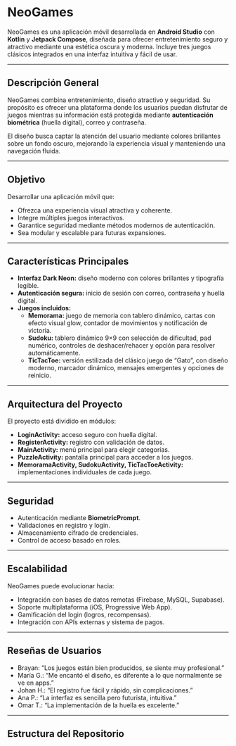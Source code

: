 # NeoGames

NeoGames es una aplicación móvil desarrollada en **Android Studio** con **Kotlin** y **Jetpack Compose**, diseñada para ofrecer entretenimiento seguro y atractivo mediante una estética oscura y moderna. Incluye tres juegos clásicos integrados en una interfaz intuitiva y fácil de usar.

---

## Descripción General

NeoGames combina entretenimiento, diseño atractivo y seguridad. Su propósito es ofrecer una plataforma donde los usuarios puedan disfrutar de juegos mientras su información está protegida mediante **autenticación biométrica** (huella digital), correo y contraseña.

El diseño busca captar la atención del usuario mediante colores brillantes sobre un fondo oscuro, mejorando la experiencia visual y manteniendo una navegación fluida.

---

## Objetivo

Desarrollar una aplicación móvil que:
- Ofrezca una experiencia visual atractiva y coherente.
- Integre múltiples juegos interactivos.
- Garantice seguridad mediante métodos modernos de autenticación.
- Sea modular y escalable para futuras expansiones.

---

## Características Principales

- **Interfaz Dark Neon:** diseño moderno con colores brillantes y tipografía legible.
- **Autenticación segura:** inicio de sesión con correo, contraseña y huella digital.
- **Juegos incluidos:**
  - **Memorama:** juego de memoria con tablero dinámico, cartas con efecto visual glow, contador de movimientos y notificación de victoria.
  - **Sudoku:** tablero dinámico 9×9 con selección de dificultad, pad numérico, controles de deshacer/rehacer y opción para resolver automáticamente.
  - **TicTacToe:** versión estilizada del clásico juego de “Gato”, con diseño moderno, marcador dinámico, mensajes emergentes y opciones de reinicio.

---

## Arquitectura del Proyecto

El proyecto está dividido en módulos:
- **LoginActivity:** acceso seguro con huella digital.
- **RegisterActivity:** registro con validación de datos.
- **MainActivity:** menú principal para elegir categorías.
- **PuzzleActivity:** pantalla principal para acceder a los juegos.
- **MemoramaActivity, SudokuActivity, TicTacToeActivity:** implementaciones individuales de cada juego.

---

## Seguridad

- Autenticación mediante **BiometricPrompt**.
- Validaciones en registro y login.
- Almacenamiento cifrado de credenciales.
- Control de acceso basado en roles.

---

## Escalabilidad

NeoGames puede evolucionar hacia:
- Integración con bases de datos remotas (Firebase, MySQL, Supabase).
- Soporte multiplataforma (iOS, Progressive Web App).
- Gamificación del login (logros, recompensas).
- Integración con APIs externas y sistema de pagos.

---

## Reseñas de Usuarios

- Brayan: “Los juegos están bien producidos, se siente muy profesional.”
- María G.: “Me encantó el diseño, es diferente a lo que normalmente se ve en apps.”
- Johan H.: “El registro fue fácil y rápido, sin complicaciones.”
- Ana P.: “La interfaz es sencilla pero futurista, intuitiva.”
- Omar T.: “La implementación de la huella es excelente.”

---

## Estructura del Repositorio

